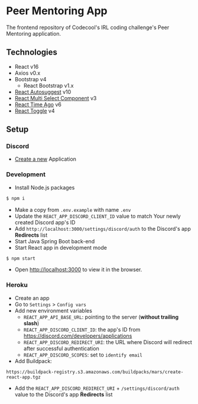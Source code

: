 # Peer Mentoring App

The frontend repository of Codecool's IRL coding challenge's Peer Mentoring application.

## Technologies

- React v16
- Axios v0.x
- Bootstrap v4
  - React Bootstrap v1.x
- [React Autosuggest](https://github.com/moroshko/react-autosuggest) v10
- [React Multi Select Component](https://www.npmjs.com/package/react-multi-select-component) v3
- [React Time Ago](https://www.npmjs.com/package/react-time-ago) v6
- [React Toggle](https://www.npmjs.com/package/react-toggle) v4

## Setup

### Discord

- [Create a new](https://discord.com/developers/applications) Application

### Development

- Install Node.js packages

```sh
$ npm i
```

- Make a copy from `.env.example` with name `.env`
- Update the `REACT_APP_DISCORD_CLIENT_ID` value to match Your newly created Discord app's ID
- Add `http://localhost:3000/settings/discord/auth` to the Discord's app **Redirects** list
- Start Java Spring Boot back-end
- Start React app in development mode

```sh
$ npm start
```

- Open [http://localhost:3000](http://localhost:3000) to view it in the browser.

### Heroku

- Create an app
- Go to `Settings` > `Config vars`
- Add new environment variables
  - `REACT_APP_API_BASE_URL`: pointing to the server (**without trailing slash**)
  - `REACT_APP_DISCORD_CLIENT_ID`: the app's ID from https://discord.com/developers/applications
  - `REACT_APP_DISCORD_REDIRECT_URI`: the URL where Discord will redirect after successful authentication
  - `REACT_APP_DISCORD_SCOPES`: set to `identify email`
- Add Buildpack:

```
https://buildpack-registry.s3.amazonaws.com/buildpacks/mars/create-react-app.tgz
```

- Add the `REACT_APP_DISCORD_REDIRECT_URI` + `/settings/discord/auth` value to the Discord's app **Redirects** list
